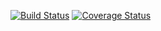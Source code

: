 [![Build Status](https://app.travis-ci.com/SamuelVRPO/sv2657-polls.svg?token=JT67FbJjCyyameszyY6T&branch=main)](https://app.travis-ci.com/SamuelVRPO/sv2657-polls)
[![Coverage Status](https://coveralls.io/repos/github/SamuelVRPO/sv2657-polls/badge.svg)](https://coveralls.io/github/SamuelVRPO/sv2657-polls)
